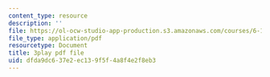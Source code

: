 ```yaml
---
content_type: resource
description: ''
file: https://ol-ocw-studio-app-production.s3.amazonaws.com/courses/6-189-multicore-programming-primer-january-iap-2007/dfda9dc637e2ec139f5f4a8f4e2f8eb3_xDnq_b2784c.pdf
file_type: application/pdf
resourcetype: Document
title: 3play pdf file
uid: dfda9dc6-37e2-ec13-9f5f-4a8f4e2f8eb3
---
```

